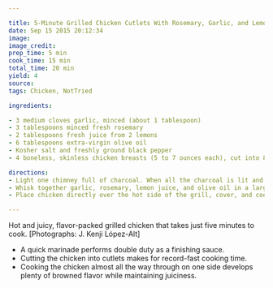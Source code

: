 ```yaml
---

title: 5-Minute Grilled Chicken Cutlets With Rosemary, Garlic, and Lemon
date: Sep 15 2015 20:12:34
image:
image_credit:
prep_time: 5 min
cook_time: 15 min
total_time: 20 min
yield: 4
source:
tags: Chicken, NotTried

ingredients:

- 3 medium cloves garlic, minced (about 1 tablespoon)
- 3 tablespoons minced fresh rosemary
- 2 tablespoons fresh juice from 2 lemons
- 6 tablespoons extra-virgin olive oil
- Kosher salt and freshly ground black pepper
- 4 boneless, skinless chicken breasts (5 to 7 ounces each), cut into 8 cutlets

directions:
- Light one chimney full of charcoal. When all the charcoal is lit and covered with gray ash, pour out and arrange the coals on one side of the charcoal grate. Set cooking grate in place, cover grill and allow to preheat for 5 minutes. Alternatively, set half the burners on a gas grill to the highest heat setting, cover, and preheat for 10 minutes. Clean and [oil the grilling grate.
- Whisk together garlic, rosemary, lemon juice, and olive oil in a large bowl. Season to taste with salt and pepper. Transfer half of mixture to a separate container and set aside. Add chicken to the large bowl and turn pieces to thoroughly coat.
- Place chicken directly over the hot side of the grill, cover, and cook, rotating the pieces occasionally (but not flipping them), until the chicken is almost completely cooked through and only a few pink spots remain on the top side, about 4 minutes. Flip chicken and cook on second side until just done, about 30 seconds. Transfer to a serving platter. Re-whisk reserved marinade and pour it over the chicken. Serve immediately.

---
```


Hot and juicy, flavor-packed grilled chicken that takes just five minutes to cook. [Photographs: J. Kenji López-Alt]

- A quick marinade performs double duty as a finishing sauce.
- Cutting the chicken into cutlets makes for record-fast cooking time.
- Cooking the chicken almost all the way through on one side develops plenty of browned flavor while maintaining juiciness.
